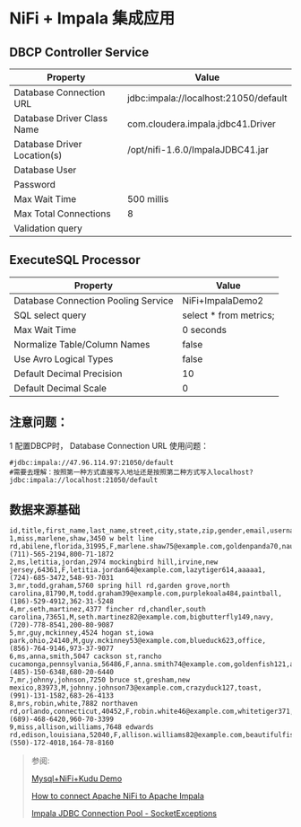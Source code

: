 # NiFi + Impala 集成应用



## DBCP Controller Service

| Property                    | Value                                 |
| --------------------------- | ------------------------------------- |
| Database Connection URL     | jdbc:impala://localhost:21050/default |
| Database Driver Class Name  | com.cloudera.impala.jdbc41.Driver     |
| Database Driver Location(s) | /opt/nifi-1.6.0/ImpalaJDBC41.jar      |
| Database User               |                                       |
| Password                    |                                       |
| Max Wait Time               | 500 millis                            |
| Max Total Connections       | 8                                     |
| Validation query            |                                       |

## ExecuteSQL Processor

| Property                            | Value                  |
| ----------------------------------- | ---------------------- |
| Database Connection Pooling Service | NiFi+ImpalaDemo2       |
| SQL select query                    | select * from metrics; |
| Max Wait Time                       | 0 seconds              |
| Normalize Table/Column Names        | false                  |
| Use Avro Logical Types              | false                  |
| Default Decimal Precision           | 10                     |
| Default Decimal Scale               | 0                      |



## 注意问题：

1 配置DBCP时， Database Connection URL 使用问题： 

```properties
#jdbc:impala://47.96.114.97:21050/default
#需要去理解：按照第一种方式直接写入地址还是按照第二种方式写入localhost?
jdbc:impala://localhost:21050/default
```





## 数据来源基础



```
id,title,first_name,last_name,street,city,state,zip,gender,email,username,password,cell,ssn
1,miss,marlene,shaw,3450 w belt line rd,abilene,florida,31995,F,marlene.shaw75@example.com,goldenpanda70,naughty,(711)-565-2194,800-71-1872
2,ms,letitia,jordan,2974 mockingbird hill,irvine,new jersey,64361,F,letitia.jordan64@example.com,lazytiger614,aaaaa1,(724)-685-3472,548-93-7031
3,mr,todd,graham,5760 spring hill rd,garden grove,north carolina,81790,M,todd.graham39@example.com,purplekoala484,paintball,(186)-529-4912,362-31-5248
4,mr,seth,martinez,4377 fincher rd,chandler,south carolina,73651,M,seth.martinez82@example.com,bigbutterfly149,navy,(720)-778-8541,200-80-9087
5,mr,guy,mckinney,4524 hogan st,iowa park,ohio,24140,M,guy.mckinney53@example.com,blueduck623,office,(856)-764-9146,973-37-9077
6,ms,anna,smith,5047 cackson st,rancho cucamonga,pennsylvania,56486,F,anna.smith74@example.com,goldenfish121,albion,(485)-150-6348,680-20-6440
7,mr,johnny,johnson,7250 bruce st,gresham,new mexico,83973,M,johnny.johnson73@example.com,crazyduck127,toast,(991)-131-1582,683-26-4133
8,mrs,robin,white,7882 northaven rd,orlando,connecticut,40452,F,robin.white46@example.com,whitetiger371,elizabeth,(689)-468-6420,960-70-3399
9,miss,allison,williams,7648 edwards rd,edison,louisiana,52040,F,allison.williams82@example.com,beautifulfish354,sanfran,(550)-172-4018,164-78-8160

```

> 参阅:
>
> [Mysql+NiFi+Kudu Demo](https://community.hortonworks.com/articles/144009/using-the-putkudu-processor-to-ingest-mysql-data-i.html)
>
> [How to connect Apache NiFi to Apache Impala](https://boristyukin.com/how-to-connect-apache-nifi-to-apache-impala/)
>
> [Impala JDBC Connection Pool - SocketExceptions](http://apache-nifi-users-list.2361937.n4.nabble.com/Impala-JDBC-Connection-Pool-SocketExceptions-td1464.html)